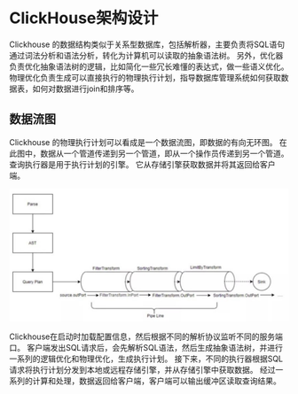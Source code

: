 # ClickHouse架构设计

Clickhouse 的数据结构类似于关系型数据库，包括解析器，主要负责将SQL语句通过词法分析和语法分析，转化为计算机可以读取的抽象语法树。 另外，优化器负责优化抽象语法树的逻辑，比如简化一些冗长难懂的表达式，做一些语义优化。 物理优化负责生成可以直接执行的物理执行计划，指导数据库管理系统如何获取数据表，如何对数据进行join和排序等。

## 数据流图

Clickhouse 的物理执行计划可以看成是一个数据流图，即数据的有向无环图。 在此图中，数据从一个管道传递到另一个管道，即从一个操作员传递到另一个管道。 查询执行器是用于执行计划的引擎。 它从存储引擎获取数据并将其返回给客户端。

![query.jpg](./query.jpg)

Clickhouse在启动时加载配置信息，然后根据不同的解析协议监听不同的服务端口。 客户端发出SQL请求后，会先解析SQL语法，然后生成抽象语法树，并进行一系列的逻辑优化和物理优化，生成执行计划。 接下来，不同的执行器根据SQL请求将执行计划分发到本地或远程存储引擎，并从存储引擎中获取数据。 经过一系列的计算和处理，数据返回给客户端，客户端可以输出缓冲区读取查询结果。
